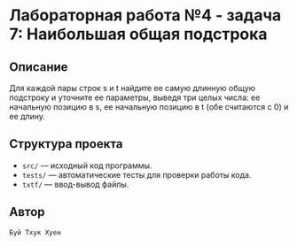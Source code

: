 # Лабораторная работа №4 - задача 7: Наибольшая общая подстрока

## Описание
Для каждой пары строк s и t найдите ее самую длинную общую подстроку и уточните ее параметры, выведя три целых числа: ее начальную позицию в s, ее начальную позицию в t (обе считаются с 0) и ее длину.

## Структура проекта
- `src/` — исходный код программы.
- `tests/` — автоматические тесты для проверки работы кода.
- `txtf/` — ввод-вывод файлы.

## Автор
    Буй Тхук Хуен